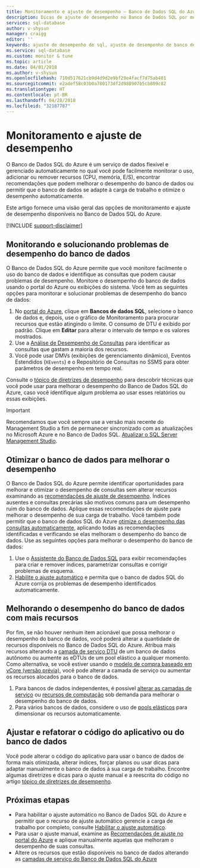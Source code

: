 ```yaml
---
title: Monitoramento e ajuste de desempenho – Banco de Dados SQL do Azure | Microsoft Docs
description: Dicas de ajuste de desempenho no Banco de Dados SQL por meio de avaliação e melhoria.
services: sql-database
author: v-shysun
manager: craigg
editor: ''
keywords: ajuste de desempenho de sql, ajuste de desempenho de banco de dados, dicas de ajuste de desempenho do sql, ajuste de desempenho de banco de dados sql
ms.service: sql-database
ms.custom: monitor & tune
ms.topic: article
ms.date: 04/01/2018
ms.author: v-shysun
ms.openlocfilehash: 710d517621cb9d4d9d2e9bf29e4facf7d75ab481
ms.sourcegitcommit: e2adef58c03b0a780173df2d988907b5cb809c82
ms.translationtype: HT
ms.contentlocale: pt-BR
ms.lasthandoff: 04/28/2018
ms.locfileid: "32187787"
---
```

# <a name="monitoring-and-performance-tuning"></a>Monitoramento e ajuste de desempenho

O Banco de Dados SQL do Azure é um serviço de dados flexível e gerenciado automaticamente no qual você pode facilmente monitorar o uso, adicionar ou remover recursos (CPU, memória, E/S), encontrar recomendações que podem melhorar o desempenho do banco de dados ou permitir que o banco de dados se adapte à carga de trabalho e otimize o desempenho automaticamente.

Este artigo fornece uma visão geral das opções de monitoramento e ajuste de desempenho disponíveis no Banco de Dados SQL do Azure.

[!INCLUDE [support-disclaimer](../../includes/support-disclaimer.md)]

## <a name="monitoring-and-troubleshooting-database-performance"></a>Monitorando e solucionando problemas de desempenho do banco de dados

O Banco de Dados SQL do Azure permite que você monitore facilmente o uso do banco de dados e identifique as consultas que podem causar problemas de desempenho. Monitore o desempenho do banco de dados usando o portal do Azure ou exibições do sistema. Você tem as seguintes opções para monitorar e solucionar problemas de desempenho do banco de dados:

1. No [portal do Azure](https://portal.azure.com), clique em **Bancos de dados SQL**, selecione o banco de dados e, depois, use o gráfico de Monitoramento para procurar recursos que estão atingindo o limite. O consumo de DTU é exibido por padrão. Clique em **Editar** para alterar o intervalo de tempo e os valores mostrados.
2. Use a [Análise de Desempenho de Consultas](sql-database-query-performance.md) para identificar as consultas que gastam a maioria dos recursos.
3. Você pode usar DMVs (exibições de gerenciamento dinâmico), Eventos Estendidos (`XEvents`) e o Repositório de Consultas no SSMS para obter parâmetros de desempenho em tempo real.

Consulte o [tópico de diretrizes de desempenho](sql-database-performance-guidance.md) para descobrir técnicas que você pode usar para melhorar o desempenho do Banco de Dados SQL do Azure, caso você identifique algum problema ao usar esses relatórios ou essas exibições.

> [!IMPORTANT] 
> Recomendamos que você sempre use a versão mais recente do Management Studio a fim de permanecer sincronizado com as atualizações no Microsoft Azure e no Banco de Dados SQL. [Atualizar o SQL Server Management Studio](https://msdn.microsoft.com/library/mt238290.aspx).
>

## <a name="optimize-database-to-improve-performance"></a>Otimizar o banco de dados para melhorar o desempenho

O Banco de Dados SQL do Azure permite identificar oportunidades para melhorar e otimizar o desempenho de consultas sem alterar recursos examinando as [recomendações de ajuste de desempenho](sql-database-advisor.md). Índices ausentes e consultas precárias são motivos comuns para um desempenho ruim do banco de dados. Aplique essas recomendações de ajuste para melhorar o desempenho de sua carga de trabalho.
Você também pode permitir que o banco de dados SQL do Azure [otimize o desempenho das consultas automaticamente](sql-database-automatic-tuning.md), aplicando todas as recomendações identificadas e verificando se elas melhoram o desempenho do banco de dados. Use as seguintes opções para melhorar o desempenho do banco de dados:

1. Use o [Assistente do Banco de Dados SQL](sql-database-advisor-portal.md) para exibir recomendações para criar e remover índices, parametrizar consultas e corrigir problemas de esquema.
2. [Habilite o ajuste automático](sql-database-automatic-tuning-enable.md) e permita que o banco de dados SQL do Azure corrija os problemas de desempenho identificados automaticamente.

## <a name="improving-database-performance-with-more-resources"></a>Melhorando o desempenho do banco de dados com mais recursos

Por fim, se não houver nenhum item acionável que possa melhorar o desempenho do banco de dados, você poderá alterar a quantidade de recursos disponíveis no Banco de Dados SQL do Azure. Atribua mais recursos alterando a [camada de serviço DTU](sql-database-service-tiers-dtu.md) de um banco de dados autônomo ou aumente as eDTUs de um pool elástico a qualquer momento. Como alternativa, se você estiver usando o [modelo de compra baseado em vCore (versão prévia)](sql-database-service-tiers-vcore.md), você pode alterar a camada de serviço ou aumentar os recursos alocados para o banco de dados. 
1. Para bancos de dados independentes, é possível [alterar as camadas de serviço](sql-database-service-tiers-dtu.md) ou [recursos de computação](sql-database-service-tiers-vcore.md) sob demanda para melhorar o desempenho do banco de dados.
2. Para vários bancos de dados, considere o uso de [pools elásticos](sql-database-elastic-pool-guidance.md) para dimensionar os recursos automaticamente.

## <a name="tune-and-refactor-application-or-database-code"></a>Ajustar e refatorar o código do aplicativo ou do banco de dados

Você pode alterar o código do aplicativo para usar o banco de dados de forma mais otimizada, alterar índices, forçar planos ou usar dicas para adaptar manualmente o banco de dados à sua carga de trabalho. Encontre algumas diretrizes e dicas para o ajuste manual e a reescrita do código no artigo [tópico de diretrizes de desempenho](sql-database-performance-guidance.md).


## <a name="next-steps"></a>Próximas etapas

- Para habilitar o ajuste automático no Banco de Dados SQL do Azure e permitir que o recurso de ajuste automático gerencie a carga de trabalho por completo, consulte [Habilitar o ajuste automático](sql-database-automatic-tuning-enable.md).
- Para usar o ajuste manual, examine as [Recomendações de ajuste no portal do Azure](sql-database-advisor-portal.md) e aplique manualmente aquelas que melhoram o desempenho de suas consultas.
- Altere os recursos que estão disponíveis no banco de dados alterando as [camadas de serviço do Banco de Dados SQL do Azure](sql-database-performance-guidance.md)
